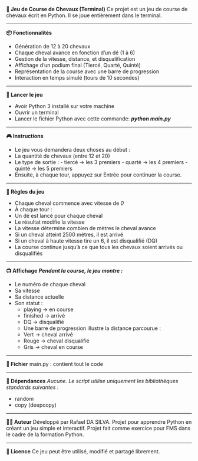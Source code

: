 
**🐎 Jeu de Course de Chevaux (Terminal)**
  Ce projet est un jeu de course de chevaux écrit en Python.
  Il se joue entièrement dans le terminal.
***
**📦 Fonctionnalités**
 - Génération de 12 à 20 chevaux
 - Chaque cheval avance en fonction d’un dé (1 à 6)
 - Gestion de la vitesse, distance, et disqualification
 - Affichage d’un podium final (Tiercé, Quarté, Quinté)
 - Représentation de la course avec une barre de progression
 - Interaction en temps simulé (tours de 10 secondes)
 ***
**🚀 Lancer le jeu**
 - Avoir Python 3 installé sur votre machine
 - Ouvrir un terminal
 - Lancer le fichier Python avec cette commande: ***python main.py***
***
**🎮 Instructions**
 - Le jeu vous demandera deux choses au début :
 - La quantité de chevaux (entre 12 et 20)
 - Le type de sortie :
       - tiercé → les 3 premiers
       - quarté → les 4 premiers
       - quinté → les 5 premiers
 - Ensuite, à chaque tour, appuyez sur Entrée pour continuer la course.
***
**🎲 Règles du jeu**
 - Chaque cheval commence avec vitesse de *0*
 - À chaque tour :
 - Un dé est lancé pour chaque cheval
 - Le résultat modifie la vitesse
 - La vitesse détermine combien de mètres le cheval avance
 - Si un cheval atteint 2500 mètres, il est arrivé
 - Si un cheval à haute vitesse tire un 6, il est disqualifié (DQ)
 - La course continue jusqu’à ce que tous les chevaux soient arrivés ou disqualifiés
***
**📺 Affichage**
 ***Pendant la course, le jeu montre :***
 - Le numéro de chaque cheval
 - Sa vitesse
 - Sa distance actuelle
 - Son statut :
	- playing → en course
	- finished → arrivé
	- DQ → disqualifié
	- Une barre de progression illustre la distance parcourue :
	- Vert → cheval arrivé
	- Rouge → cheval disqualifié
	- Gris → cheval en course
***
**📁 Fichier**
main.py : contient tout le code
***
**🔧 Dépendances**
*Aucune. Le script utilise uniquement les bibliothèques standards suivantes :*
 - random
 - copy (deepcopy)
***
**👨‍💻 Auteur**
Développé par Rafael DA SILVA.
Projet pour apprendre Python en créant un jeu simple et interactif.
Projet fait comme exercice pour FMS dans le cadre de la formation Python.
***
**📄 Licence**
Ce jeu peut être utilisé, modifié et partagé librement.
